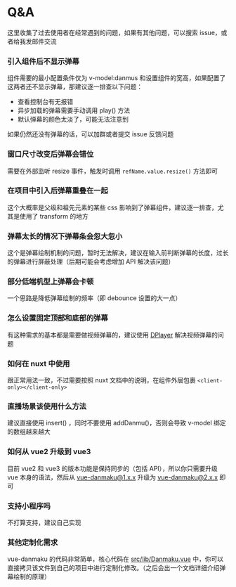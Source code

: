 # Q&A

这里收集了过去使用者在经常遇到的问题，如果有其他问题，可以搜索 issue，或者给我发邮件交流

### 引入组件后不显示弹幕

组件需要的最小配置条件仅为 v-model:danmus 和设置组件的宽高，如果配置了这两者还不显示弹幕，那建议逐一排查以下问题：

- 查看控制台有无报错
- 异步加载的弹幕需要手动调用 play() 方法
- 默认弹幕的颜色太淡了，可能无法注意到

如果仍然还没有弹幕的话，可以加群或者提交 issue 反馈问题

### 窗口尺寸改变后弹幕会错位

需要在外部监听 resize 事件，触发时调用 `refName.value.resize()` 方法即可

### 在项目中引入后弹幕重叠在一起

这个大概率是父级和祖先元素的某些 css 影响到了弹幕组件，建议逐一排查，尤其是使用了 transform 的地方

### 弹幕太长的情况下弹幕条会忽大忽小

这个是弹幕绘制机制的问题，暂时无法解决，建议在输入前判断弹幕的长度，过长的弹幕进行屏蔽处理（后期可能会考虑增加 API 解决该问题）

### 部分低端机型上弹幕会卡顿

一个思路是降低弹幕绘制的频率（即 debounce 设置的大一点）

### 怎么设置固定顶部和底部的弹幕

有这种需求的基本都是需要做视频弹幕的，建议使用 [DPlayer](https://dplayer.diygod.dev) 解决视频弹幕的问题

### 如何在 nuxt 中使用

跟正常用法一致，不过需要按照 nuxt 文档中的说明，在组件外层包裹 `<client-only></client-only>`

### 直播场景该使用什么方法

建议直接使用 insert() ，同时不要使用 addDanmu()，否则会导致 v-model 绑定的数组越来越大

### 如何从 vue2 升级到 vue3

目前 vue2 和 vue3 的版本功能是保持同步的（包括 API），所以你只需要升级 vue 本身的语法，然后从 vue-danmaku@1.x.x 升级为 vue-danmaku@2.x.x 即可

### 支持小程序吗

不打算支持，建议自己实现

### 其他定制化需求

vue-danmaku 的代码非常简单，核心代码在 [src/lib/Danmaku.vue](https://github.com/hellodigua/vue-danmaku/blob/main/src/lib/Danmaku.vue) 中，你可以直接拷贝该文件到自己的项目中进行定制化修改。（之后会出一个文档详细介绍弹幕绘制的原理）

